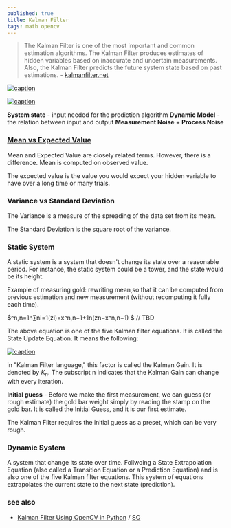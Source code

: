```yaml
---
published: true
title: Kalman Filter
tags: math opencv
---
```

> The Kalman Filter is one of the most important and common estimation algorithms. The Kalman Filter produces estimates of hidden variables based on inaccurate and uncertain measurements. Also, the Kalman Filter predicts the future system state based on past estimations. - [kalmanfilter.net](https://www.kalmanfilter.net/default.aspx)



[![caption](https://www.kalmanfilter.net/img/AlphaBeta/ex1_estimationAlgorithm.png)](https://www.kalmanfilter.net/alphabeta.html)

[![caption](https://www.kalmanfilter.net/img/AlphaBeta/ex1_MeasVsTrueVsEst.png)](https://www.kalmanfilter.net/alphabeta.html)

**System state** - input needed for the prediction algorithm
**Dynamic Model** - the relation between input and output
**Measurement Noise** + **Process Noise**



### [Mean vs Expected Value](https://www.kalmanfilter.net/background.html)

Mean and Expected Value are closely related terms. However, there is a difference. 
Mean is computed on observed value.

The expected value is the value you would expect your hidden variable to have over a long time or many trials. 

### Variance vs Standard Deviation

The Variance is a measure of the spreading of the data set from its mean.

The Standard Deviation is the square root of the variance. 

### Static System

A static system is a system that doesn't change its state over a reasonable period. For instance, the static system could be a tower, and the state would be its height. 

Example of measuring gold:
rewriting mean,so that it can be computed from previous estimation and new measurement (without recomputing it fully each time).

$^n,n=1n∑ni=1(zi)=x^n,n−1+1n(zn−x^n,n−1) $ // TBD

The above equation is one of the five Kalman filter equations. It is called the State Update Equation. It means the following: 



[![caption](https://www.kalmanfilter.net/img/AlphaBeta/ex1_stateUpdate.png)](https://www.kalmanfilter.net/alphabeta.html)

in "Kalman Filter language," this factor is called the Kalman Gain. It is denoted by $K_n$. The subscript n indicates that the Kalman Gain can change with every iteration. 

**Initial guess** - Before we make the first measurement, we can guess (or rough estimate) the gold bar weight simply by reading the stamp on the gold bar. It is called the Initial Guess, and it is our first estimate.

The Kalman Filter requires the initial guess as a preset, which can be very rough. 
 
### Dynamic System

A system that change its state over time.
Follwoing a State Extrapolation Equation (also called a Transition Equation or a Prediction Equation) and is also one of the five Kalman filter equations. This system of equations extrapolates the current state to the next state (prediction). 
 
### see also
- [Kalman Filter Using OpenCV in Python](https://www.delftstack.com/howto/python/opencv-kalman-filter/) / [SO](https://stackoverflow.com/questions/42904509/opencv-kalman-filter-python)